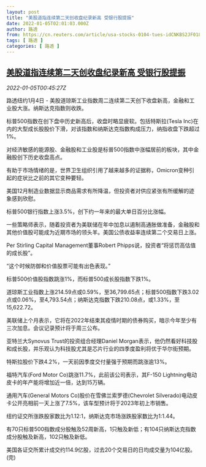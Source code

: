 ```yaml
---
layout: post
title: "美股道指连续第二天创收盘纪录新高 受银行股提振"
date: 2022-01-05T02:01:03.000Z
author: 路透
from: https://cn.reuters.com/article/usa-stocks-0104-tues-idCNKBS2JF018
tags: [ 路透 ]
categories: [ 路透 ]
---
```

<!--1641348063000-->
[美股道指连续第二天创收盘纪录新高 受银行股提振](https://cn.reuters.com/article/usa-stocks-0104-tues-idCNKBS2JF018)
------

<div>
<div><i>2022-01-05T00:45:27Z</i></div><p>路透纽约1月4日 - 美股道琼斯工业指数周二连续第二天创下收盘新高，金融和工业股大涨。纳斯达克指数则收跌。</p><p>标普500指数在创下盘中历史新高后，收盘时略显疲软。包括特斯拉(Tesla Inc)在内的大型成长股股价下滑，对该指数和纳斯达克指数构成压力，纳指收盘下跌超过1%。</p><p>对经济敏感的能源股、金融股和工业股是标普500指数中涨幅居前的板块，其中金融股创下历史收盘高点。</p><p>有助于市场情绪的是，世界卫生组织引用了越来越多的证据称，Omicron变种引起的症状比之前的其它变种要轻。</p><p>美国12月制造业数据显示商品需求有所降温，但投资者对供应紧张有所缓解的迹象感到欣慰。</p><p>标普500银行指数上涨3.5%，创下约一年来的最大单日百分比涨幅。</p><p>一些策略师表示，随着投资者为美联储在年中加息以遏制高通胀做准备，金融股和其他价值股可能成为近期市场的领头羊。美国公债收益率连续第二个交易日上涨。</p><p>Per Stirling Capital Management董事Robert Phipps说，投资者“将惩罚高估值的成长股”。</p><p>“这个时候防御和价值股票可能有出色表现。”</p><p>标普500价值股指数跳涨1%，而标普500成长股指数下跌1%。</p><p>道琼斯工业指数上涨214.59点或0.59%，至36,799.65点；标普500指数下跌3.02点或0.06%，至4,793.54点；纳斯达克指数下跌210.08点，或1.33%，至15,622.72。</p><p>美联储上个月表示，它将在2022年结束其疫情时期的债券购买，暗示今年至少有三次加息。会议记录预计将于周三公布。</p><p>亚特兰大Synovus Trust的投资组合经理Daniel Morgan表示，他仍然看好科技股和成长股，并乐观认为科技股尤其是芯片行业的四季度盈利将优于华尔街预期。</p><p>特斯拉股价下跌4.2%，一天前因季度交付量强于预期而跳涨逾13%。</p><p>福特汽车(Ford Motor Co)跳涨11.7%，此前该公司表示，其F-150 Lightning电动皮卡的年产能将增加近一倍，达到15万辆。</p><p>通用汽车(General Motors Co)股价在雪佛兰索罗德(Chevrolet Silverado)电动皮卡公开亮相前一天上涨了7.5%，该车型预计将于2023年初上市销售。 </p><p>纽约证交所涨跌股家数比为1.12:1，纳斯达克市场涨跌股家数比为1:1.44。</p><p>有70只标普500指数成分股触及52周新高，1只触及新低；有104只纳斯达克指数成分股触及新高，102只触及新低。</p><p>美国各证交所累计成交约114.9亿股，过去20个交易日的日均成交量为104亿股。(完)</p>
</div>
